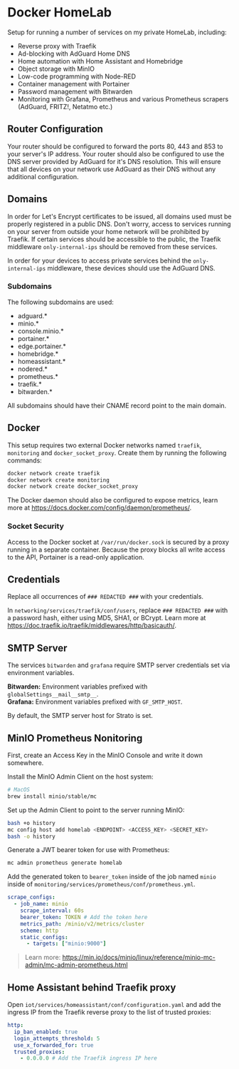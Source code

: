 # Docker HomeLab 

Setup for running a number of services on my private HomeLab, including:

- Reverse proxy with Traefik
- Ad-blocking with AdGuard Home DNS
- Home automation with Home Assistant and Homebridge
- Object storage with MinIO
- Low-code programming with Node-RED
- Container management with Portainer
- Password management with Bitwarden
- Monitoring with Grafana, Prometheus and various Prometheus scrapers (AdGuard, FRITZ!, Netatmo etc.)

## Router Configuration

Your router should be configured to forward the ports 80, 443 and 853 to your server's IP address.
Your router should also be configured to use the DNS server provided by AdGuard for it's DNS resolution. This will ensure that all devices on your network use AdGuard as their DNS without any additional configuration.

## Domains

In order for Let's Encrypt certificates to be issued, all domains used must be properly registered in a public DNS. Don't worry, access to services running on your server from outside your home network will be prohibited by Traefik. If certain services should be accessible to the public, the Traefik middleware `only-internal-ips` should be removed from these services.

In order for your devices to access private services behind the `only-internal-ips` middleware, these devices should use the AdGuard DNS.

### Subdomains

The following subdomains are used:

- adguard.*
- minio.*
- console.minio.*
- portainer.*
- edge.portainer.*
- homebridge.*
- homeassistant.*
- nodered.*
- prometheus.*
- traefik.*
- bitwarden.*

All subdomains should have their CNAME record point to the main domain.

## Docker

This setup requires two external Docker networks named `traefik`, `monitoring` and `docker_socket_proxy`. Create them by running the following commands:

```sh
docker network create traefik
docker network create monitoring
docker network create docker_socket_proxy
```

The Docker daemon should also be configured to expose metrics, learn more at https://docs.docker.com/config/daemon/prometheus/.

### Socket Security

Access to the Docker socket at `/var/run/docker.sock` is secured by a proxy running in a separate container. Because the proxy blocks all write access to the API, Portainer is a read-only application.

## Credentials

Replace all occurrences of `### REDACTED ###` with your credentials.

In `networking/services/traefik/conf/users`, replace `### REDACTED ###` with a password hash, either using MD5, SHA1, or BCrypt.
Learn more at https://doc.traefik.io/traefik/middlewares/http/basicauth/.

## SMTP Server

The services `bitwarden` and `grafana` require SMTP server credentials set via environment variables.

**Bitwarden:** Environment variables prefixed with `globalSettings__mail__smtp__`.  
**Grafana:** Environment variables prefixed with `GF_SMTP_HOST`.

By default, the SMTP server host for Strato is set.

## MinIO Prometheus Nonitoring

First, create an Access Key in the MinIO Console and write it down somewhere.

Install the MinIO Admin Client on the host system:

```sh
# MacOS
brew install minio/stable/mc
```

Set up the Admin Client to point to the server running MinIO:

```sh
bash +o history
mc config host add homelab <ENDPOINT> <ACCESS_KEY> <SECRET_KEY>
bash -o history
```

Generate a JWT bearer token for use with Prometheus:

```sh
mc admin prometheus generate homelab
```

Add the generated token to `bearer_token` inside of the job named `minio` inside of `monitoring/services/prometheus/conf/prometheus.yml`.

```yml
scrape_configs:
  - job_name: minio
    scrape_interval: 60s
    bearer_token: TOKEN # Add the token here
    metrics_path: /minio/v2/metrics/cluster
    scheme: http
    static_configs:
      - targets: ["minio:9000"]
```

> Learn more: https://min.io/docs/minio/linux/reference/minio-mc-admin/mc-admin-prometheus.html

## Home Assistant behind Traefik proxy

Open `iot/services/homeassistant/conf/configuration.yaml` and add the ingress IP from the Traefik reverse proxy to the list of trusted proxies:

```yml
http:
  ip_ban_enabled: true
  login_attempts_threshold: 5
  use_x_forwarded_for: true
  trusted_proxies:
    - 0.0.0.0 # Add the Traefik ingress IP here
```
